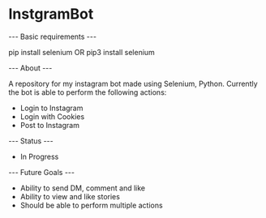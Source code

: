 # InstgramBot

--- Basic requirements ---

pip install selenium OR pip3 install selenium

--- About ---

A repository for my instagram bot made using Selenium, Python. Currently the bot is able to perform the following actions:
- Login to Instagram
- Login with Cookies
- Post to Instagram

--- Status ---
- In Progress

--- Future Goals ---
- Ability to send DM, comment and like
- Ability to view and like stories
- Should be able to perform multiple actions
